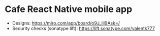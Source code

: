 # Cafe React Native mobile app

- Designs: https://miro.com/app/board/o9J_lil9Ask=/
- Security checks (sonatype lift): https://lift.sonatype.com/valentk777
